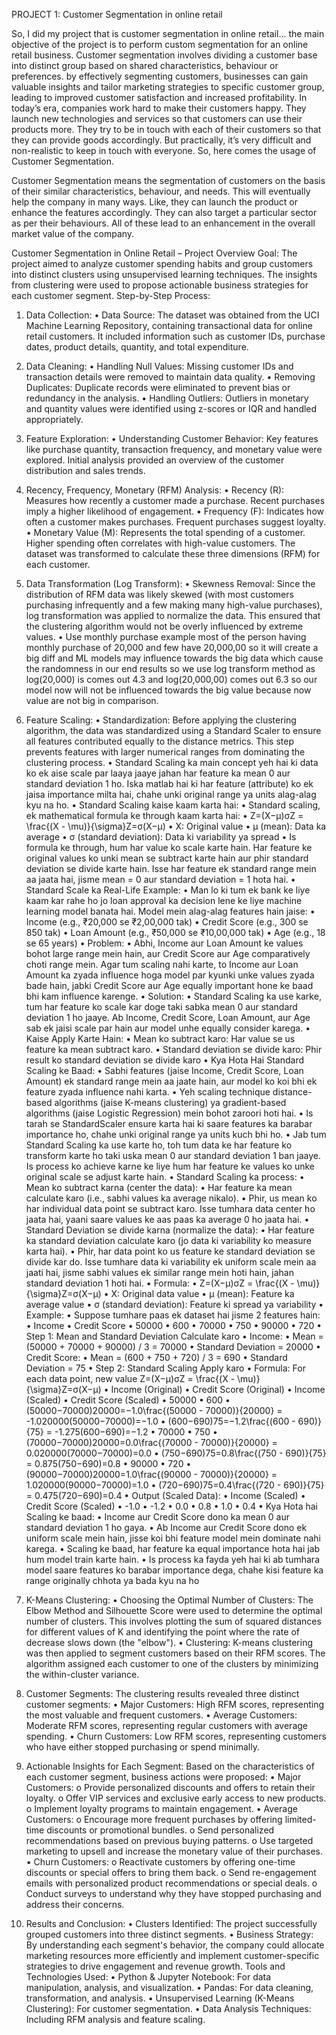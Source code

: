 

PROJECT 1: Customer Segmentation in online retail

So, I did my project that is customer segmentation in online retail...
the main objective of the project is to perform custom segmentation for an online retail business. Customer segmentation involves dividing a customer base into distinct group based on shared characteristics, behaviour or preferences. by effectively segmenting customers, businesses can gain valuable insights and tailor marketing strategies to specific customer group, leading to improved customer satisfaction and increased profitability.
In today’s era, companies work hard to make their customers happy. They launch new technologies and services so that customers can use their products more. They try to be in touch with each of their customers so that they can provide goods accordingly. But practically, it’s very difficult and non-realistic to keep in touch with everyone. So, here comes the usage of Customer Segmentation.

Customer Segmentation means the segmentation of customers on the basis of their similar characteristics, behaviour, and needs. This will eventually help the company in many ways. Like, they can launch the product or enhance the features accordingly. They can also target a particular sector as per their behaviours. All of these lead to an enhancement in the overall market value of the company.

Customer Segmentation in Online Retail – Project Overview
Goal: The project aimed to analyze customer spending habits and group customers into distinct clusters using unsupervised learning techniques. The insights from clustering were used to propose actionable business strategies for each customer segment.
Step-by-Step Process:
1. Data Collection:
•	Data Source: The dataset was obtained from the UCI Machine Learning Repository, containing transactional data for online retail customers. It included information such as customer IDs, purchase dates, product details, quantity, and total expenditure.
2. Data Cleaning:
•	Handling Null Values: Missing customer IDs and transaction details were removed to maintain data quality.
•	Removing Duplicates: Duplicate records were eliminated to prevent bias or redundancy in the analysis.
•	Handling Outliers: Outliers in monetary and quantity values were identified using z-scores or IQR and handled appropriately.
3. Feature Exploration:
•	Understanding Customer Behavior: Key features like purchase quantity, transaction frequency, and monetary value were explored. Initial analysis provided an overview of the customer distribution and sales trends.
4. Recency, Frequency, Monetary (RFM) Analysis:
•	Recency (R): Measures how recently a customer made a purchase. Recent purchases imply a higher likelihood of engagement.
•	Frequency (F): Indicates how often a customer makes purchases. Frequent purchases suggest loyalty.
•	Monetary Value (M): Represents the total spending of a customer. Higher spending often correlates with high-value customers.
The dataset was transformed to calculate these three dimensions (RFM) for each customer.
5. Data Transformation (Log Transform):
•	Skewness Removal: Since the distribution of RFM data was likely skewed (with most customers purchasing infrequently and a few making many high-value purchases), log transformation was applied to normalize the data. This ensured that the clustering algorithm would not be overly influenced by extreme values.
•	Use monthly purchase example most of the person having  monthly purchase of 20,000 and few have 20,000,00 so it will create a big diff and ML models may influence towards the big data which cause the randomness in our end results so we use log transform method as log(20,000) is comes out 4.3 and log(20,000,00) comes out 6.3 so our model now will not be influenced towards the big value because now value are not big in comparison.

6. Feature Scaling:
•	Standardization: Before applying the clustering algorithm, the data was standardized using a Standard Scaler to ensure all features contributed equally to the distance metrics. This step prevents features with larger numerical ranges from dominating the clustering process.
•	Standard Scaling ka main concept yeh hai ki data ko ek aise scale par laaya jaaye jahan har feature ka mean 0 aur standard deviation 1 ho. Iska matlab hai ki har feature (attribute) ko ek jaisa importance milta hai, chahe unki original range ya units alag-alag kyu na ho.
•	Standard Scaling kaise kaam karta hai:
•	Standard scaling, ek mathematical formula ke through kaam karta hai:
•	Z=(X−μ)σZ = \frac{(X - \mu)}{\sigma}Z=σ(X−μ)
•	X: Original value
•	μ (mean): Data ka average
•	σ (standard deviation): Data ki variability ya spread
•	Is formula ke through, hum har value ko scale karte hain. Har feature ke original values ko unki mean se subtract karte hain aur phir standard deviation se divide karte hain. Isse har feature ek standard range mein aa jaata hai, jisme mean = 0 aur standard deviation = 1 hota hai.
•	Standard Scale ka Real-Life Example:
•	Man lo ki tum ek bank ke liye kaam kar rahe ho jo loan approval ka decision lene ke liye machine learning model banata hai. Model mein alag-alag features hain jaise:
•	Income (e.g., ₹20,000 se ₹2,00,000 tak)
•	Credit Score (e.g., 300 se 850 tak)
•	Loan Amount (e.g., ₹50,000 se ₹10,00,000 tak)
•	Age (e.g., 18 se 65 years)
•	Problem:
•	Abhi, Income aur Loan Amount ke values bohot large range mein hain, aur Credit Score aur Age comparatively choti range mein. Agar tum scaling nahi karte, to Income aur Loan Amount ka zyada influence hoga model par kyunki unke values zyada bade hain, jabki Credit Score aur Age equally important hone ke baad bhi kam influence karenge.
•	Solution:
•	Standard Scaling ka use karke, tum har feature ko scale kar doge taki sabka mean 0 aur standard deviation 1 ho jaaye. Ab Income, Credit Score, Loan Amount, aur Age sab ek jaisi scale par hain aur model unhe equally consider karega.
•	Kaise Apply Karte Hain:
•	Mean ko subtract karo: Har value se us feature ka mean subtract karo.
•	Standard deviation se divide karo: Phir result ko standard deviation se divide karo
•	Kya Hota Hai Standard Scaling ke Baad:
•	Sabhi features (jaise Income, Credit Score, Loan Amount) ek standard range mein aa jaate hain, aur model ko koi bhi ek feature zyada influence nahi karta.
•	Yeh scaling technique distance-based algorithms (jaise K-means clustering) ya gradient-based algorithms (jaise Logistic Regression) mein bohot zaroori hoti hai.
•	Is tarah se StandardScaler ensure karta hai ki saare features ka barabar importance ho, chahe unki original range ya units kuch bhi ho.
•	Jab tum Standard Scaling ka use karte ho, toh tum data ke har feature ko transform karte ho taki uska mean 0 aur standard deviation 1 ban jaaye. Is process ko achieve karne ke liye hum har feature ke values ko unke original scale se adjust karte hain.
•	Standard Scaling ka process:
•	Mean ko subtract karna (center the data):
•	Har feature ka mean calculate karo (i.e., sabhi values ka average nikalo).
•	Phir, us mean ko har individual data point se subtract karo. Isse tumhara data center ho jaata hai, yaani saare values ke aas paas ka average 0 ho jaata hai.
•	Standard Deviation se divide karna (normalize the data):
•	Har feature ka standard deviation calculate karo (jo data ki variability ko measure karta hai).
•	Phir, har data point ko us feature ke standard deviation se divide kar do. Isse tumhare data ki variability ek uniform scale mein aa jaati hai, jisme sabhi values ek similar range mein hoti hain, jahan standard deviation 1 hoti hai.
•	Formula:
•	Z=(X−μ)σZ = \frac{(X - \mu)}{\sigma}Z=σ(X−μ)
•	X: Original data value
•	μ (mean): Feature ka average value
•	σ (standard deviation): Feature ki spread ya variability
•	Example:
•	Suppose tumhare paas ek dataset hai jisme 2 features hain:
•	Income	•	Credit Score
•	50000	•	600
•	70000	•	750
•	90000	•	720
•	Step 1: Mean and Standard Deviation Calculate karo
•	Income:
•	Mean = (50000 + 70000 + 90000) / 3 = 70000
•	Standard Deviation = 20000
•	Credit Score:
•	Mean = (600 + 750 + 720) / 3 = 690
•	Standard Deviation = 75
•	Step 2: Standard Scaling Apply karo
•	Formula:
For each data point, new value Z=(X−μ)σZ = \frac{(X - \mu)}{\sigma}Z=σ(X−μ)
•	Income (Original)	•	Credit Score (Original)	•	Income (Scaled)	•	Credit Score (Scaled)
•	50000	•	600	•	(50000−70000)20000=−1.0\frac{(50000 - 70000)}{20000} = -1.020000(50000−70000)=−1.0	•	(600−690)75=−1.2\frac{(600 - 690)}{75} = -1.275(600−690)=−1.2
•	70000	•	750	•	(70000−70000)20000=0.0\frac{(70000 - 70000)}{20000} = 0.020000(70000−70000)=0.0	•	(750−690)75=0.8\frac{(750 - 690)}{75} = 0.875(750−690)=0.8
•	90000	•	720	•	(90000−70000)20000=1.0\frac{(90000 - 70000)}{20000} = 1.020000(90000−70000)=1.0	•	(720−690)75=0.4\frac{(720 - 690)}{75} = 0.475(720−690)=0.4
•	Output (Scaled Data):
•	Income (Scaled)	•	Credit Score (Scaled)
•	-1.0	•	-1.2
•	0.0	•	0.8
•	1.0	•	0.4
•	Kya Hota hai Scaling ke baad:
•	Income aur Credit Score dono ka mean 0 aur standard deviation 1 ho gaya.
•	Ab Income aur Credit Score dono ek uniform scale mein hain, jisse koi bhi feature model mein dominate nahi karega.
•	Scaling ke baad, har feature ka equal importance hota hai jab hum model train karte hain.
•	Is process ka fayda yeh hai ki ab tumhara model saare features ko barabar importance dega, chahe kisi feature ka range originally chhota ya bada kyu na ho



7. K-Means Clustering:
•	Choosing the Optimal Number of Clusters: The Elbow Method and Silhouette Score were used to determine the optimal number of clusters. This involves plotting the sum of squared distances for different values of K and identifying the point where the rate of decrease slows down (the "elbow").
•	Clustering: K-means clustering was then applied to segment customers based on their RFM scores. The algorithm assigned each customer to one of the clusters by minimizing the within-cluster variance.
8. Customer Segments:
The clustering results revealed three distinct customer segments:
•	Major Customers: High RFM scores, representing the most valuable and frequent customers.
•	Average Customers: Moderate RFM scores, representing regular customers with average spending.
•	Churn Customers: Low RFM scores, representing customers who have either stopped purchasing or spend minimally.
9. Actionable Insights for Each Segment:
Based on the characteristics of each customer segment, business actions were proposed:
•	Major Customers:
o	Provide personalized discounts and offers to retain their loyalty.
o	Offer VIP services and exclusive early access to new products.
o	Implement loyalty programs to maintain engagement.
•	Average Customers:
o	Encourage more frequent purchases by offering limited-time discounts or promotional bundles.
o	Send personalized recommendations based on previous buying patterns.
o	Use targeted marketing to upsell and increase the monetary value of their purchases.
•	Churn Customers:
o	Reactivate customers by offering one-time discounts or special offers to bring them back.
o	Send re-engagement emails with personalized product recommendations or special deals.
o	Conduct surveys to understand why they have stopped purchasing and address their concerns.
10. Results and Conclusion:
•	Clusters Identified: The project successfully grouped customers into three distinct segments.
•	Business Strategy: By understanding each segment's behavior, the company could allocate marketing resources more efficiently and implement customer-specific strategies to drive engagement and revenue growth.
Tools and Technologies Used:
•	Python & Jupyter Notebook: For data manipulation, analysis, and visualization.
•	Pandas: For data cleaning, transformation, and analysis.
•	Unsupervised Learning (K-Means Clustering): For customer segmentation.
•	Data Analysis Techniques: Including RFM analysis and feature scaling.












